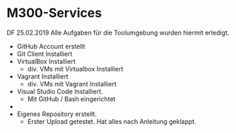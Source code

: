 # M300-Services
DF 25.02.2019
Alle Aufgaben für die Toolumgebung wurden hiermit erledigt.
- GitHub Account erstellt
- Git Client Installiert
- VirtualBox Installiert
  - div. VMs mit Virtualbox Installiert
- Vagrant Installiert
  - div. VMs mit Vagrant Installiert
- Visual Studio Code Installiert.
  - Mit GitHub / Bash eingerichtet
- 
- Eigenes Repository erstellt.
    - Erster Upload getestet.
Hat alles nach Anleitung geklappt.
